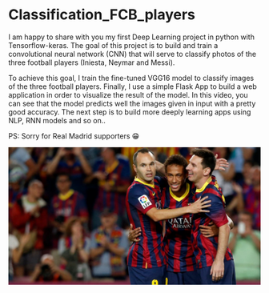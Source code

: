 # Classification_FCB_players

I am happy to share with you my first Deep Learning project in python with Tensorflow-keras.
The goal of this project is to build and train a convolutional neural network (CNN) that will serve to classify photos of the three football players (Iniesta, Neymar and Messi).

To achieve this goal, I train the fine-tuned VGG16 model to classify images of the three football players.
Finally, I use a simple Flask App to build a web application in order to visualize the result of the model.
In this video, you can see that the model predicts well the images given in input with a pretty good accuracy.
The next step is to build more deeply learning apps using NLP, RNN models and so on..

PS: Sorry for Real Madrid supporters 😁

![iniesta-neymar-messi!](/iniesta-neymar-messi.jpg "iniesta-neymar-messi")
